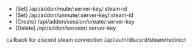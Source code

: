 
- [Set] /api/addon/mute/:server-key/:steam-id
- [Set] /api/addon/unmute/:server-key/:steam-id
- [Create] /api/addon/session/create/:server-key
- [Delete] /api/addon/session/:server-key

callback for discord steam connection
/api/auth/discord/steam/redirect